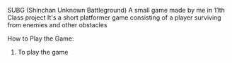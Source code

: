 SUBG (Shinchan Unknown Battleground)
A small game made by me in 11th Class project
It's a short platformer game consisting of a player surviving from enemies and other obstacles

How to Play the Game:
1. To play the game
